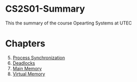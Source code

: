 # CS2S01-Summary
This the summary of the course Opearting Systems at UTEC

# Chapters
5. [Process Synchronization](process_synchronization.md)
7. [Deadlocks](deadlocks.md)
8. [Main Memory](main_memory.md)
9. [Virtual Memory](virtual_memory.md)

